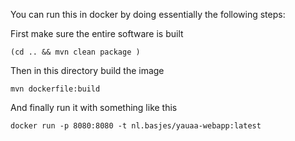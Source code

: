 You can run this in docker by doing essentially the following steps:

First make sure the entire software is built

    (cd .. && mvn clean package )

Then in this directory build the image

    mvn dockerfile:build

And finally run it with something like this

    docker run -p 8080:8080 -t nl.basjes/yauaa-webapp:latest

